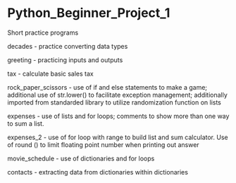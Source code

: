# Python_Beginner_Project_1

Short practice programs

decades - practice converting data types

greeting - practicing inputs and outputs

tax - calculate basic sales tax

rock_paper_scissors - use of if and else statements to make a game; additional use of str.lower() to facilitate exception management; additionally imported from standarded library to utilize randomization function on lists

expenses - use of lists and for loops; comments to show more than one way to sum a list.

expenses_2 - use of for loop with range to build list and sum calculator. Use of round () to limit floating point number when printing out answer

movie_schedule - use of dictionaries and for loops

contacts - extracting data from dictionaries within dictionaries 


